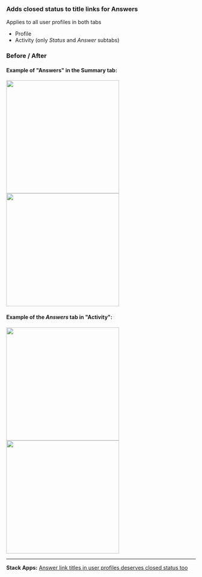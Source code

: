 ### Adds closed status to title links for Answers

Applies to all user profiles in both tabs
- Profile
- Activity (only *Status* and *Answer* subtabs)

### Before / After
#### Example of "Answers" in the Summary tab:
<img src="https://i.stack.imgur.com/5J5H8.png" width="300"><img src="https://i.stack.imgur.com/t8zpK.png" width="300">

#### Example of the *Answers* tab in "Activity":
<img src="https://i.stack.imgur.com/pkTbn.png" width="300"><img src="https://i.stack.imgur.com/BdytD.png" width="300">

---

**Stack Apps:** [Answer link titles in user profiles deserves closed status too](https://stackapps.com/questions/9086/answer-link-titles-in-user-profiles-deserves-closed-status-too)